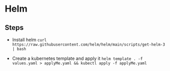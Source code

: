 # Helm
## Steps
- Install helm `curl https://raw.githubusercontent.com/helm/helm/main/scripts/get-helm-3 | bash`

- Create a kubernetes template and apply it `helm template . -f values.yaml > applyMe.yaml && kubectl apply -f applyMe.yaml`
